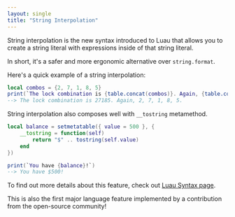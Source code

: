 ```yaml
---
layout: single
title: "String Interpolation"
---
```


String interpolation is the new syntax introduced to Luau that allows you to create a string literal with expressions inside of that string literal.

In short, it's a safer and more ergonomic alternative over `string.format`.

Here's a quick example of a string interpolation:

```lua
local combos = {2, 7, 1, 8, 5}
print(`The lock combination is {table.concat(combos)}. Again, {table.concat(combos, ", ")}.`)
--> The lock combination is 27185. Again, 2, 7, 1, 8, 5.
```

String interpolation also composes well with `__tostring` metamethod.

```lua
local balance = setmetatable({ value = 500 }, {
    __tostring = function(self)
        return "$" .. tostring(self.value)
    end
})

print(`You have {balance}!`)
--> You have $500!
```

To find out more details about this feature, check out [Luau Syntax page](/syntax#string-interpolation).

This is also the first major language feature implemented by a contribution from the open-source community!
